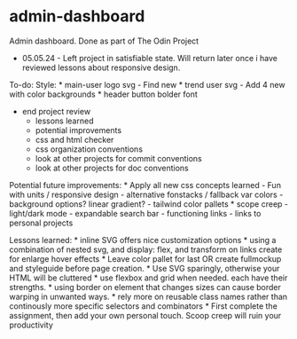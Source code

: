 # admin-dashboard
Admin dashboard. Done as part of The Odin Project
* 05.05.24 - Left project in satisfiable state. Will return later once i have reviewed lessons about responsive design.

To-do: 
Style: 
    * main-user logo svg - Find new
    * trend user svg - Add 4 new with color backgrounds
    * header button bolder font

* end project review
    - lessons learned
    - potential improvements
    - css and html checker
    - css organization conventions
    * look at other projects for commit conventions
    * look at other projects for doc conventions

Potential future improvements: 
    * Apply all new css concepts learned
        - Fun with units / responsive design
        - alternative fonstacks / fallback var colors
        - background options? linear gradient?
        - tailwind color pallets 
    * scope creep
        - light/dark mode
        - expandable search bar
        - functioning links
        - links to personal projects



Lessons learned:
    * inline SVG offers nice customization options
    * using a combination of nested svg, and display: flex, and transform on links create for enlarge hover effects
    * Leave color pallet for last OR create fullmockup and styleguide before page creation. 
    * Use SVG sparingly, otherwise your HTML will be cluttered
    * use flexbox and grid when needed. each have their strengths. 
    * using border on element that changes sizes can cause border warping in unwanted ways. 
    * rely more on reusable class names rather than continously more specific selectors and combinators
    * First complete the assignment, then add your own personal touch. Scoop creep will ruin your productivity


